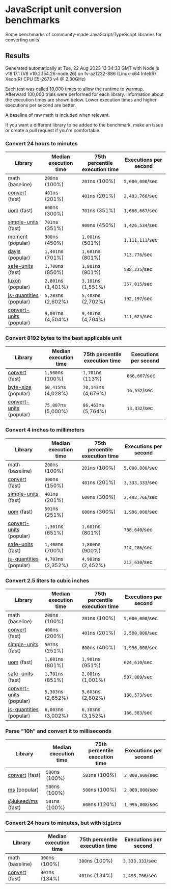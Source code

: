 # JavaScript unit conversion benchmarks

Some benchmarks of community-made JavaScript/TypeScript libraries for converting units.

## Results

<!-- beginblock(results) -->

Generated automatically at Tue, 22 Aug 2023 13:34:33 GMT with Node.js v18.17.1 (V8 v10.2.154.26-node.26) on fv-az1232-886 (Linux-x64 Intel(R) Xeon(R) CPU E5-2673 v4 @ 2.30GHz)

Each test was called 10,000 times to allow the runtime to warmup.
Afterward 100,000 trials were performed for each library.
Information about the execution times are shown below.
Lower execution times and higher executions per second are better.

A baseline of raw math is included when relevant.

If you want a different library to be added to the benchmark, make an issue or create a pull request if you're comfortable.

### Convert 24 hours to minutes

| Library                                                            | Median execution time | 75th percentile execution time | Executions per second |
| ------------------------------------------------------------------ | --------------------- | ------------------------------ | --------------------- |
| math (baseline)                                                    | `200`ns (100%)        | `201`ns (100%)                 | `5,000,000`/sec       |
| [convert](https://npmjs.com/package/convert) (fast)                | `401`ns (201%)        | `401`ns (201%)                 | `2,493,766`/sec       |
| [uom](https://npmjs.com/package/uom) (fast)                        | `600`ns (300%)        | `701`ns (351%)                 | `1,666,667`/sec       |
| [simple-units](https://npmjs.com/package/simple-units) (fast)      | `701`ns (351%)        | `900`ns (450%)                 | `1,426,534`/sec       |
| [moment](https://npmjs.com/package/moment) (popular)               | `900`ns (450%)        | `1,001`ns (501%)               | `1,111,111`/sec       |
| [dayjs](https://npmjs.com/package/dayjs) (popular)                 | `1,401`ns (701%)      | `1,601`ns (801%)               | `713,776`/sec         |
| [safe-units](https://npmjs.com/package/safe-units) (fast)          | `1,700`ns (850%)      | `1,801`ns (901%)               | `588,235`/sec         |
| [luxon](https://npmjs.com/package/luxon) (popular)                 | `2,801`ns (1,401%)    | `3,101`ns (1,551%)             | `357,015`/sec         |
| [js-quantities](https://npmjs.com/package/js-quantities) (popular) | `5,203`ns (2,602%)    | `5,403`ns (2,702%)             | `192,197`/sec         |
| [convert-units](https://npmjs.com/package/convert-units) (popular) | `9,007`ns (4,504%)    | `9,407`ns (4,704%)             | `111,025`/sec         |

### Convert 8192 bytes to the best applicable unit

| Library                                                            | Median execution time | 75th percentile execution time | Executions per second |
| ------------------------------------------------------------------ | --------------------- | ------------------------------ | --------------------- |
| [convert](https://npmjs.com/package/convert) (fast)                | `1,500`ns (100%)      | `1,701`ns (113%)               | `666,667`/sec         |
| [byte-size](https://npmjs.com/package/byte-size) (popular)         | `60,415`ns (4,028%)   | `70,143`ns (4,676%)            | `16,552`/sec          |
| [convert-units](https://npmjs.com/package/convert-units) (popular) | `75,007`ns (5,000%)   | `86,463`ns (5,764%)            | `13,332`/sec          |

### Convert 4 inches to millimeters

| Library                                                            | Median execution time | 75th percentile execution time | Executions per second |
| ------------------------------------------------------------------ | --------------------- | ------------------------------ | --------------------- |
| math (baseline)                                                    | `200`ns (100%)        | `201`ns (100%)                 | `5,000,000`/sec       |
| [convert](https://npmjs.com/package/convert) (fast)                | `300`ns (150%)        | `401`ns (201%)                 | `3,333,333`/sec       |
| [simple-units](https://npmjs.com/package/simple-units) (fast)      | `401`ns (201%)        | `600`ns (300%)                 | `2,493,766`/sec       |
| [uom](https://npmjs.com/package/uom) (fast)                        | `501`ns (251%)        | `600`ns (300%)                 | `1,996,008`/sec       |
| [convert-units](https://npmjs.com/package/convert-units) (popular) | `1,301`ns (651%)      | `1,601`ns (801%)               | `768,640`/sec         |
| [safe-units](https://npmjs.com/package/safe-units) (fast)          | `1,400`ns (700%)      | `1,800`ns (900%)               | `714,286`/sec         |
| [js-quantities](https://npmjs.com/package/js-quantities) (popular) | `4,703`ns (2,352%)    | `4,903`ns (2,452%)             | `212,630`/sec         |

### Convert 2.5 liters to cubic inches

| Library                                                            | Median execution time | 75th percentile execution time | Executions per second |
| ------------------------------------------------------------------ | --------------------- | ------------------------------ | --------------------- |
| math (baseline)                                                    | `200`ns (100%)        | `201`ns (100%)                 | `5,000,000`/sec       |
| [convert](https://npmjs.com/package/convert) (fast)                | `400`ns (200%)        | `401`ns (201%)                 | `2,500,000`/sec       |
| [simple-units](https://npmjs.com/package/simple-units) (fast)      | `501`ns (251%)        | `800`ns (400%)                 | `1,996,008`/sec       |
| [uom](https://npmjs.com/package/uom) (fast)                        | `1,601`ns (801%)      | `1,901`ns (951%)               | `624,610`/sec         |
| [safe-units](https://npmjs.com/package/safe-units) (fast)          | `1,701`ns (851%)      | `2,001`ns (1,001%)             | `587,889`/sec         |
| [convert-units](https://npmjs.com/package/convert-units) (popular) | `5,303`ns (2,652%)    | `5,603`ns (2,802%)             | `188,573`/sec         |
| [js-quantities](https://npmjs.com/package/js-quantities) (popular) | `6,003`ns (3,002%)    | `6,303`ns (3,152%)             | `166,583`/sec         |

### Parse "10h" and convert it to milliseconds

| Library                                                   | Median execution time | 75th percentile execution time | Executions per second |
| --------------------------------------------------------- | --------------------- | ------------------------------ | --------------------- |
| [convert](https://npmjs.com/package/convert) (fast)       | `500`ns (100%)        | `501`ns (100%)                 | `2,000,000`/sec       |
| [ms](https://npmjs.com/package/ms) (popular)              | `500`ns (100%)        | `500`ns (100%)                 | `2,000,000`/sec       |
| [@lukeed/ms](https://npmjs.com/package/@lukeed/ms) (fast) | `501`ns (100%)        | `600`ns (120%)                 | `1,996,008`/sec       |

### Convert 24 hours to minutes, but with `bigint`s

| Library                                             | Median execution time | 75th percentile execution time | Executions per second |
| --------------------------------------------------- | --------------------- | ------------------------------ | --------------------- |
| math (baseline)                                     | `300`ns (100%)        | `300`ns (100%)                 | `3,333,333`/sec       |
| [convert](https://npmjs.com/package/convert) (fast) | `401`ns (134%)        | `401`ns (134%)                 | `2,493,766`/sec       |

<!-- endblock(results) -->
